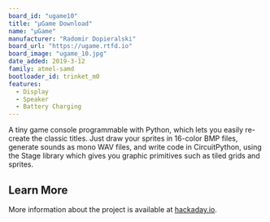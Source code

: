 ```yaml
---
board_id: "ugame10"
title: "µGame Download"
name: "µGame"
manufacturer: "Radomir Dopieralski"
board_url: "https://ugame.rtfd.io"
board_image: "ugame_10.jpg"
date_added: 2019-3-12
family: atmel-samd
bootloader_id: trinket_m0
features:
  - Display
  - Speaker
  - Battery Charging
---
```


A tiny game console programmable with Python, which lets you easily re-create
the classic titles. Just draw your sprites in 16-color BMP files, generate
sounds as mono WAV files, and write code in CircuitPython, using the Stage
library which gives you graphic primitives such as tiled grids and sprites.

## Learn More
More information about the project is available at [hackaday.io](https://hackaday.io/project/27629-ugame).
